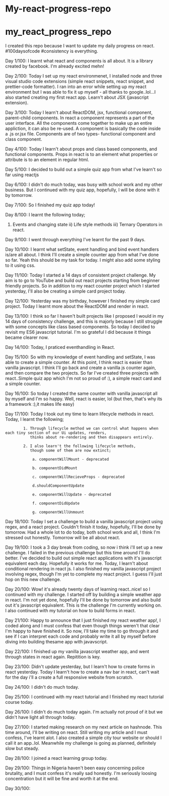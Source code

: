# My-react-progress-repo
# my_react_progress_repo
I created this repo because I want to update my daily progress on react. #100daysofcode #consistency is everything.

Day 1/100: I learnt what react and components is all about. It is a library created by facebook. I'm already excited mehn!


Day 2/100: Today I set up my react environmenet, I installed node and three visual studio code extensions 
           (simple react snippets, react snippet, and prettier-code formatter). I ran into an error while setting up
           my react environment but I was able to fix it up myself - all thanks to google..lol...I also started creating 
           my first react app. Learn't about JSX (javascript extension).


Day 3/100: Today I learn't about ReactDOM, jsx, functional component, parent-child components. In react a component 
           represents a part of the user interface. All the components come together to make up an entire appliction, it can also be re-used.
           A component is basically the code inside a .js or.jsx file. Components are of two types- functional component and class component.


Day 4/100: Today I learn't about props and class based components, and functional components. Props in react is to an element what properties 
           or attribute is to an element in regular html. 


Day 5/100: I decided to build out a simple quiz app from what I've learn't so far using reactjs


Day 6/100: I didn't do much today, was busy with school work and my other business. But I continued with my quiz app, hopefully, I will be done with it by tomorrow.


Day 7/100: So I finished my quiz app today!


Day 8/100: I learnt the following today;
1) Events and changing state
ii) Life style methods
iii) Ternary Operators in react.


Day 9/100: I went through everything I've learnt for the past 9 days.


Day 10/100: I learnt what setState, event handling and bind event handlers is/are all about. I think I'll create a simple counter app from what 
            I've done so far. Yeah this should be my task for today. I might also add some styling to it using css.


Day 11/100: Today I started a 14 days of consistent project challenge. My aim is to go to YouTube and build out react projects starting from
            beginner friendly projects. So in addition to my react counter project which I started yesterday, I'll also be creating a simple card project today.


Day 12/100: Yesterday was my birthday, however I finished my simple card project. Today I learnt more about the ReactDOM and render in react.


Day 13/100: I think so far I haven't built projects like I proposed I would in my 14 days of consistency challenge, and this is majorly
            because I still struggle with some concepts like class based components. So today I decided to revisit my ES6 javascript tutorial.
            I'm so grateful I did because it things became clearer now.


Day 14/100: Today, I praticed eventhandling in React.


Day 15/100: So with my knowledge of event handling and setState, I was able to create a simple counter. At this point, I think react is 
            easier than vanilla javascript. I think I'll go back and create a vanilla js counter again, and then compare the two projects.
            So far I've created three projects with react..Simple quiz app which I'm not so proud of :), a simple react card and a simple counter. 


Day 16/100: So today I created the same counter with vanilla javascript all by myself and I'm so happy. Well, react is easier, 
            lol (but then, that's why its a framework :),it makes life easy)


Day 17/100: Today I took out my time to learn lifecycle methods in react. Today, I learnt the following;

            1. Through lifecycle method we can control what happens when each tiny section of our Ui updates, renders, 
               thinks about re-rendering and then disappears entirely.

            2. I also learn't the following lifecycle methods, 
               though some of them are now extinct;

                a. componentWillMount - deprecated

                b. componentDidMount

                c. componentWillRecieveProps - deprecated

                d.shouldComponentUpdate

                e. componentWillUpdate - deprecated

                f. componentDidUpdate

                g. componentWillUnmount
    

Day 18/100: Today I set a challenge to build a vanilla javascript project using regex, and a react project. Couldn't finish it today,
            hopefully, I'll be done by tomorrow. Had a whole lot to do today, both school work and all, I think I'm stressed out honestly.
            Tomorrow will be all about react.


Day 19/100: I took a 3 day break from coding, so now i think i'll set up a new challenge. I failed in the previous challenge but this time around I'll do better. 
            I've decided to build out simple react applications with it's javascript equivalent each day. Hopefully it works for me. 
            Today, I learn't about conditional rendering in react js. I also finished my vanilla javascript project involving regex,
            though I'm yet to complete my react project. I guess I'll just hop on this new challenge.


Day 20/100: Wow! it's already twenty days of learning react..nice! so I continued with my challenge. I started off by building
            a simple weather app in react. I'm not yet done, hopefully I'll be done by tomorrow and also build out it's javascript equivalent. 
            This is the challenge I'm currently working on. I also continued with my tutorial on how to build forms in react.


Day 21/100: Happy to announce that I just finished my react weather app!, I coded along and I must confess that even though things
            weren't that clear I'm happy to have finished it. So now, I'll take my time to go through it and see if I can interpret
            each code and probably write it all by myself before diving into building thesame app with javavscript.


Day 22/100: I finished up my vanilla javascript weather app, and went through states in react again. Repitition is key.

Day 23/100: Didn't update yesterday, but I learn't how to create forms in react yesterday. Today I learn't how to create a nav bar in react, can't wait for the day i'll a create a full responsive website from scratch.

Day 24/100: I didn't do much today.

Day 25/100: I continued with my react tutorial and I finished my react tutorial course today.

Day 26/100: I didn't do much today again. I'm actually not proud of it but we didn't have light all through today.

Day 27/100: I started making research on my next article on hashnode. This time around, I'll be writing on react. Still writing my article and I must confess, I've learnt alot. I also created a simple city tour website or should I call it an app..lol. Meanwhile my challenge is going as planned, definitely slow but steady.

Day 28/100: I joined a react learning group today.

Day 29/100: Things in Nigeria haven't been easy concerning police brutality, and I must confess it's really sad honestly. I'm seriously loosing concentration but it will be fine and worth it at the end.

Day 30/100:
